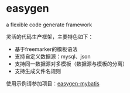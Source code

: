 # easygen

a flexible code generate framework

灵活的代码生产框架，主要特色如下：

- 基于freemarker的模板语法
- 支持自定义数据源：mysql、json
- 支持同一数据源对多模板（数据源与模板的分离）
- 支持生成文件名规则

使用示例请参加项目：[easygen-mybatis](https://github.com/BigMaMonkey/easygen-mybatis)